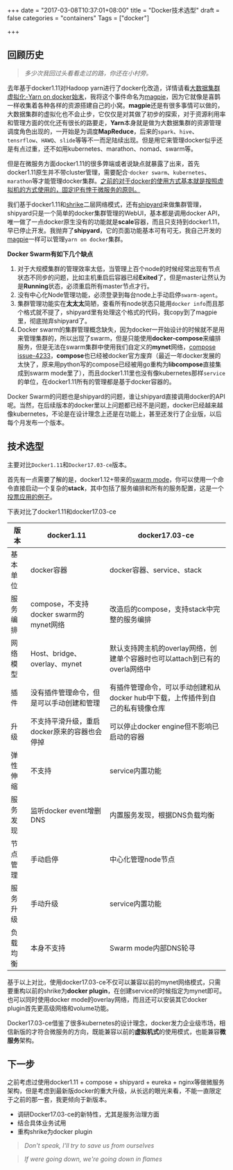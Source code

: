 +++
date = "2017-03-08T10:37:01+08:00"
title = "Docker技术选型"
draft = false
categories = "containers"
Tags = ["docker"]

+++

## 回顾历史

> *多少次我回过头看看走过的路，你还在小村旁。*

去年基于docker1.11对Hadoop yarn进行了docker化改造，详情请看[大数据集群虚拟化-Yarn on docker始末](https://rootsongjc.github.io/docker-practice/docs/td_yarn_on_docker.html)，我将这个事件命名为[magpie](https://github.com/rootsongjc/magpie)，因为它就像是喜鹊一样收集着各种各样的资源搭建自己的小窝。**magpie**还是有很多事情可以做的，大数据集群的虚拟化也不会止步，它仅仅是对其做了初步的探索，对于资源利用率和管理方面的优化还有很长的路要走，**Yarn**本身就是做为大数据集群的资源管理调度角色出现的，一开始是为调度**MapReduce**，后来的``spark``、``hive``、``tensrflow``、``HAWQ``、``slide``等等不一而足陆续出现。但是用它来管理docker似乎还是有点过重，还不如用kubernetes、marathon、nomad、swarm等。

但是在微服务方面docker1.11的很多弊端或者说缺点就暴露了出来，首先docker1.11原生并不带cluster管理，需要配合·``docker swarm``、``kubernetes``、``marathon``等才能管理docker集群。<u>之前的对于docker的使用方式基本就是按照虚拟机的方式使用的，固定IP有悖于微服务的原则。</u>

我们基于docker1.11和[shrike](github.com/talkingdata/shrike)二层网络模式，还有[shipyard](https://github.com/shipyard/shipyard)来做集群管理，shipyard只是一个简单的docker集群管理的WebUI，基本都是调用docker API，唯一做了一点docker原生没有的功能就是**scale**容器，而且只支持到docker1.11，早已停止开发。我抛弃了**shipyard**，它的页面功能基本可有可无，我自己开发的[magpie](https://github.com/rootsongjc/magpie)一样可以管理``yarn on docker``集群。

**Docker Swarm有如下几个缺点**

1. 对于大规模集群的管理效率太低，当管理上百个node的时候经常出现有节点状态不同步的问题，比如主机重启后容器已经**Exited**了，但是master让然认为是**Running**状态，必须重启所有master节点才行。
2. 没有中心化Node管理功能，必须登录到每台node上手动启停``swarm-agent``。
3. 集群管理功能实在**太太太**简陋，查看所有node状态只能用``docker info``而且那个格式就不提了，shipyard里有处理这个格式的代码，我copy到了magpie里，彻底抛弃shipyard了。
4. Docker swarm的集群管理概念缺失，因为docker一开始设计的时候就不是用来管理集群的，所以出现了swarm，但是只能使用**docker-compose**来编排服务，但是无法在swarm集群中使用我们自定义的**mynet**网络，[compose issue-4233](https://github.com/docker/compose/issues/4233)，**compose**也已经被docker官方废弃（最近一年docker发展的太快了，原来用python写的compose已经被用go重构为**libcompose**直接集成到swarm mode里了），而且docker1.11里也没有像kubernetes那样``service``的单位，在docker1.11所有的管理都是基于docker容器的。

Docker Swarm的问题也是shipyard的问题，谁让shipyard直接调用docker的API呢。当然，在后续版本的docker里以上问题都已经不是问题，docker已经越来越像kubernetes，不论是在设计理念上还是在功能上，甚至还发行了企业版，以后每个月发布一个版本。

## 技术选型

主要对比``Docker1.11``和``Docker17.03-ce``版本。

首先有一点需要了解的是，docker1.12+带来的[swarm mode](https://rootsongjc.github.io/docker-practice/docs/swarm_mode.html)，你可以使用一个命令直接启动一个复杂的**stack**，其中包括了服务编排和所有的服务配置，这是一个[投票应用的例子](https://rootsongjc.github.io/docker-practice/docs/create_swarm_app.html)。

下表对比了docker1.11和docker17.03-ce

| 版本   | docker1.11                      | docker17.03-ce                           |
| ---- | ------------------------------- | ---------------------------------------- |
| 基本单位 | docker容器                        | docker容器、service、stack                   |
| 服务编排 | compose，不支持docker swarm的mynet网络 | 改造后的compose，支持stack中完整的服务编排              |
| 网络模型 | Host、bridge、overlay、mynet       | 默认支持跨主机的overlay网络，创建单个容器时也可以attach到已有的overla网络中 |
| 插件   | 没有插件管理命令，但是可以手动创建和管理            | 有插件管理命令，可以手动创建和从docker hub中下载，上传插件到自己的私有镜像仓库 |
| 升级   | 不支持平滑升级，重启docker原来的容器也会停掉       | 可以停止docker engine但不影响已启动的容器              |
| 弹性伸缩 | 不支持                             | service内置功能                              |
| 服务发现 | 监听docker event增删DNS             | 内置服务发现，根据DNS负载均衡                         |
| 节点管理 | 手动启停                            | 中心化管理node节点                              |
| 服务升级 | 手动升级                            | service内置功能                              |
| 负载均衡 | 本身不支持                           | Swarm mode内部DNS轮寻                        |

基于以上对比，使用docker17.03-ce不仅可以兼容以前的mynet网络模式，只需要重构以前的shrike为**docker plugin**，在创建service的时候指定为mynet即可。也可以同时使用docker mode的overlay网络，而且还可以安装其它docker plugin首先更高级网络和volume功能。

Docker17.03-ce借鉴了很多kubernetes的设计理念，docker发力企业级市场，相信新版的才符合微服务的方向，既能兼容以前的**虚拟机式**的使用模式，也能兼容**微服务**架构。

## 下一步

之前考虑过使用docker1.11 + compose + shipyard + eureka + nginx等做微服务架构，但是考虑到最新版docker的重大升级，从长远的眼光来看，不能一直限定于之前的那一套，我更倾向于新版本。

- 调研Docker17.03-ce的新特性，尤其是服务治理方面
- 结合具体业务试用
- 重构shrike为docker plugin

> *Don't speak, I'll try to save us from ourselves*

>*If were going down, we're going down in flames*